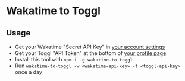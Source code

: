 # Wakatime to Toggl

## Usage

-   Get your Wakatime "Secret API Key" in [your account settings](https://wakatime.com/settings/account)
-   Get your Toggl "API Token" at the bottom of [your profile page](https://www.toggl.com/app/profile)
-   Install this tool with `npm i -g wakatime-to-toggl`
-   Run `wakatime-to-toggl -w <wakatime-api-key> -t <toggl-api-key>` once a day
